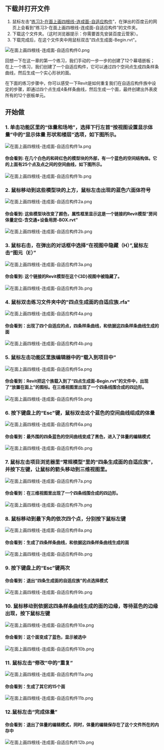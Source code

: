 ## 下载并打开文件

1. 鼠标左击“[练习3-在面上画四根线-连成面-自适应构件](http://pan.baidu.com/s/1Pbbvo)”，在弹出的百度云的网页上会看到“练习3-在面上画四根线-连成面-自适应构件”的文件夹。
2. 下载这个文件夹。（这时浏览器提示：你需要首先安装百度云管家）。
3. 下载完成后，在这个文件夹中用鼠标双击"四点生成面-Begin.rvt"。

![在面上画四根线-连成面-自适应构件0.png](/images/在面上画四根线-连成面-自适应构件/在面上画四根线-连成面-自适应构件0.png)

回想一下在这一章的第一个练习，我们手动的一步一步的创建了12个幕墙嵌板；在上一个练习，我们创建了一个自适应构件，它可以通过四个空间点生成四条样条曲线，然后生成一个实心形状的面。

在下面的练习步骤中，你可以感受一下Revit是如何重复我们在自适应构件族中设定的步骤，即通过四个点生成4条样条曲线，然后生成一个面，最终创建出外表皮所有的12个嵌板单元。

## 开始做

### 1. 单击功能区里的“体量和场地”，选择下行左首“按视图设置显示体量”中的“显示体量 形状和楼层”选项，如下图所示。

![在面上画四根线-连成面-自适应构件1a.png](/images/在面上画四根线-连成面-自适应构件/在面上画四根线-连成面-自适应构件1a.png)

#### 你会看到: 在几个白色的和砖红色的模型块的外部，有一个蓝色的空间结构体。它的上面有25个点及点之间的空间曲线，如下图所示。

![在面上画四根线-连成面-自适应构件1b.png](/images/在面上画四根线-连成面-自适应构件/在面上画四根线-连成面-自适应构件1b.png)

### 2. 鼠标移动到这些模型块的上方，鼠标左击出现的蓝色六面体符号

![在面上画四根线-连成面-自适应构件2a.png](/images/在面上画四根线-连成面-自适应构件/在面上画四根线-连成面-自适应构件2a.png)

#### 你会看到: 这些模型块改变了颜色，属性框里显示这是一个链接的Revit模型“房间体量定位-含交通+设备用房-BOX.rvt”

![在面上画四根线-连成面-自适应构件2b.png](/images/在面上画四根线-连成面-自适应构件/在面上画四根线-连成面-自适应构件2b.png)

### 3. 鼠标右击，在弹出的对话框中选择“在视图中隐藏（H）”,鼠标左击“图元（E）”

![在面上画四根线-连成面-自适应构件3a.png](/images/在面上画四根线-连成面-自适应构件/在面上画四根线-连成面-自适应构件3a.png)

#### 你会看到: 这个链接的Revit模型在这个{3D}视图中被隐藏了。

![在面上画四根线-连成面-自适应构件3b.png](/images/在面上画四根线-连成面-自适应构件/在面上画四根线-连成面-自适应构件3b.png)

### 4. 鼠标双击练习文件夹中的"四点生成面的自适应族.rfa"

![在面上画四根线-连成面-自适应构件4a.png](/images/在面上画四根线-连成面-自适应构件/在面上画四根线-连成面-自适应构件4a.png)

#### 你会看到：出现了四个自适应的点，四条样条曲线，和依据这四条样条曲线生成的面

![在面上画四根线-连成面-自适应构件4b.png](/images/在面上画四根线-连成面-自适应构件/在面上画四根线-连成面-自适应构件4b.png)

### 5. 鼠标左击功能区里族编辑器中的“载入到项目中”

![在面上画四根线-连成面-自适应构件5a.png](/images/在面上画四根线-连成面-自适应构件/在面上画四根线-连成面-自适应构件5a.png)

#### 你会看到：Revit把这个族载入到了“四点生成面-Begin.rvt”的文件中，出现了“放置在面上”的图标。在三维视图里出现了一个四条线围合成的四边形。	

![在面上画四根线-连成面-自适应构件5b.png](/images/在面上画四根线-连成面-自适应构件/在面上画四根线-连成面-自适应构件5b.png)

### 6. 按下键盘上的“Esc"键，鼠标双击这个蓝色的空间曲线组成的体量

![在面上画四根线-连成面-自适应构件6a.png](/images/在面上画四根线-连成面-自适应构件/在面上画四根线-连成面-自适应构件6a.png)

#### 你会看到：最外围的四条蓝色的空间曲线变成了黑色，进入了体量的编辑模式

![在面上画四根线-连成面-自适应构件6b.png](/images/在面上画四根线-连成面-自适应构件/在面上画四根线-连成面-自适应构件6b.png)

### 7. 鼠标左击项目浏览器里“常规模型”里的“四条生成面的自适应族”，并按下左键，让鼠标的箭头移动到三维视图里。

![在面上画四根线-连成面-自适应构件7a.png](/images/在面上画四根线-连成面-自适应构件/在面上画四根线-连成面-自适应构件7a.png)

#### 你会看到：在三维视图里出现了一个四条线围合成的四边形。

![在面上画四根线-连成面-自适应构件7b.png](/images/在面上画四根线-连成面-自适应构件/在面上画四根线-连成面-自适应构件7b.png)

### 8. 鼠标移动到最下角的依次四个点，分别按下鼠标左键

![在面上画四根线-连成面-自适应构件8a.png](/images/在面上画四根线-连成面-自适应构件/在面上画四根线-连成面-自适应构件8a.png)

#### 你会看到：生成了四条样条曲线，和依据这四条样条曲线生成的面

![在面上画四根线-连成面-自适应构件8b.png](/images/在面上画四根线-连成面-自适应构件/在面上画四根线-连成面-自适应构件8b.png)

### 9. 按下键盘上的“Esc”键两次

#### 你会看到：退出“四条生成面的自适应族”的点选择模式

![在面上画四根线-连成面-自适应构件9b.png](/images/在面上画四根线-连成面-自适应构件/在面上画四根线-连成面-自适应构件9b.png)

### 10. 鼠标移动到依据这四条样条曲线生成的面的边缘，等待蓝色的边缘出现，按下鼠标左键

![在面上画四根线-连成面-自适应构件10a.png](/images/在面上画四根线-连成面-自适应构件/在面上画四根线-连成面-自适应构件10a.png)

#### 你会看到：这个面变成了蓝色，显示被选中

![在面上画四根线-连成面-自适应构件10b.png](/images/在面上画四根线-连成面-自适应构件/在面上画四根线-连成面-自适应构件10b.png)

### 11. 鼠标左击“修改”中的“重复”

![在面上画四根线-连成面-自适应构件11a.png](/images/在面上画四根线-连成面-自适应构件/在面上画四根线-连成面-自适应构件11a.png)

#### 你会看到：生成了其它的15个面

![在面上画四根线-连成面-自适应构件11b.png](/images/在面上画四根线-连成面-自适应构件/在面上画四根线-连成面-自适应构件11b.png)

### 12.鼠标左击“完成体量”

#### 你会看到：退出了体量的编辑模式，同时，体量的编辑保存在了这个文件所在的内存中

![在面上画四根线-连成面-自适应构件12b.png](/images/在面上画四根线-连成面-自适应构件/在面上画四根线-连成面-自适应构件12b.png)


